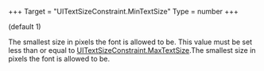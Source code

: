 +++
Target = "UITextSizeConstraint.MinTextSize"
Type = number
+++

(default 1)The smallest size in pixels the font is allowed to be. This value must be set less than or equal to [UITextSizeConstraint.MaxTextSize](https://developer.roblox.com/api-reference/property/UITextSizeConstraint/MaxTextSize).The smallest size in pixels the font is allowed to be.